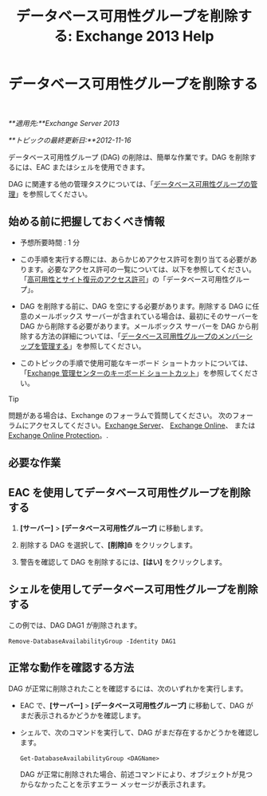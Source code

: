 ﻿---
title: 'データベース可用性グループを削除する: Exchange 2013 Help'
TOCTitle: データベース可用性グループを削除する
ms:assetid: 071296e9-31b0-40f4-9a02-177d97486ebd
ms:mtpsurl: https://technet.microsoft.com/ja-jp/library/Dd335069(v=EXCHG.150)
ms:contentKeyID: 48269137
ms.date: 05/23/2018
mtps_version: v=EXCHG.150
ms.translationtype: MT
---

# データベース可用性グループを削除する

 

_**適用先:**Exchange Server 2013_

_**トピックの最終更新日:**2012-11-16_

データベース可用性グループ (DAG) の削除は、簡単な作業です。DAG を削除するには、EAC またはシェルを使用できます。

DAG に関連する他の管理タスクについては、「[データベース可用性グループの管理](managing-database-availability-groups-exchange-2013-help.md)」を参照してください。

## 始める前に把握しておくべき情報

  - 予想所要時間 : 1 分

  - この手順を実行する際には、あらかじめアクセス許可を割り当てる必要があります。必要なアクセス許可の一覧については、以下を参照してください。「[高可用性とサイト復元のアクセス許可](high-availability-and-site-resilience-permissions-exchange-2013-help.md)」の「データベース可用性グループ」。

  - DAG を削除する前に、DAG を空にする必要があります。削除する DAG に任意のメールボックス サーバーが含まれている場合は、最初にそのサーバーを DAG から削除する必要があります。メールボックス サーバーを DAG から削除する方法の詳細については、「[データベース可用性グループのメンバーシップを管理する](manage-database-availability-group-membership-exchange-2013-help.md)」を参照してください。

  - このトピックの手順で使用可能なキーボード ショートカットについては、「[Exchange 管理センターのキーボード ショートカット](keyboard-shortcuts-in-the-exchange-admin-center-exchange-online-protection-help.md)」を参照してください。


> [!TIP]
> 問題がある場合は、Exchange のフォーラムで質問してください。 次のフォーラムにアクセスしてください。<A href="https://go.microsoft.com/fwlink/p/?linkid=60612">Exchange Server</A>、 <A href="https://go.microsoft.com/fwlink/p/?linkid=267542">Exchange Online</A>、 または <A href="https://go.microsoft.com/fwlink/p/?linkid=285351">Exchange Online Protection</A>。.



## 必要な作業

## EAC を使用してデータベース可用性グループを削除する

1.  **\[サーバー\]** \> **\[データベース可用性グループ\]** に移動します。

2.  削除する DAG を選択して、**\[削除\]**![\[削除\] アイコン](images/JJ651670.14f639f6-61e8-4418-bbfb-0db14de9d2f5(EXCHG.150).gif "[削除] アイコン") をクリックします。

3.  警告を確認して DAG を削除するには、**\[はい\]** をクリックします。

## シェルを使用してデータベース可用性グループを削除する

この例では、DAG DAG1 が削除されます。

    Remove-DatabaseAvailabilityGroup -Identity DAG1

## 正常な動作を確認する方法

DAG が正常に削除されたことを確認するには、次のいずれかを実行します。

  - EAC で、**\[サーバー\]** \> **\[データベース可用性グループ\]** に移動して、DAG がまだ表示されるかどうかを確認します。

  - シェルで、次のコマンドを実行して、DAG がまだ存在するかどうかを確認します。
    
        Get-DatabaseAvailabilityGroup <DAGName>
    
    DAG が正常に削除された場合、前述コマンドにより、オブジェクトが見つからなかったことを示すエラー メッセージが表示されます。

